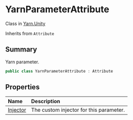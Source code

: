 # YarnParameterAttribute

Class in [Yarn.Unity](/api/csharp/yarn.unity.md)

Inherits from `Attribute`

## Summary


Yarn parameter.


```csharp
public class YarnParameterAttribute : Attribute
```

## Properties

|Name|Description|
|:---|:---|
|[Injector](/api/csharp/yarn.unity.yarnparameterattribute.injector.md)|The custom injector for this parameter.|

